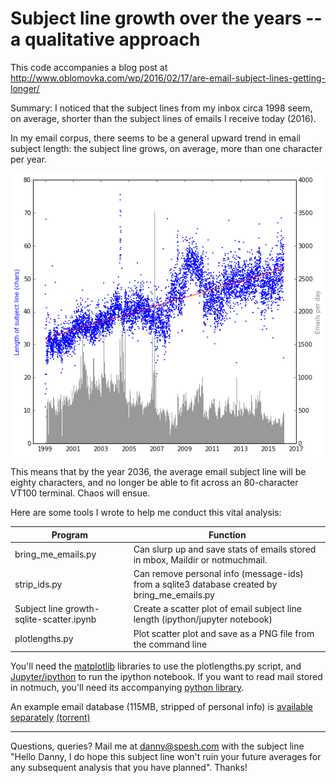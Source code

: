 
Subject line growth over the years -- a qualitative approach
============================================================

This code accompanies a blog post at <http://www.oblomovka.com/wp/2016/02/17/are-email-subject-lines-getting-longer/>

Summary:
I noticed that the subject lines from my inbox circa 1998 seem, on average,
shorter than the subject lines of emails I receive today (2016).

In my email corpus, there seems to be a general upward trend in email subject
length: the subject line grows, on average, more than one character per year.

<img src="exampleresults.png" alt="Plot showing upward trend of subject line
lengths">

This means that by the year 2036, the average email subject line will be eighty
characters, and no longer be able to fit across an 80-character VT100 terminal.
Chaos will ensue.

Here are some tools I wrote to help me conduct this vital analysis:

| Program | Function |
--- | --- |
| bring\_me\_emails.py | Can slurp up and save stats of emails stored in mbox, Maildir or notmuchmail. |
| strip_ids.py | Can remove personal info (message-ids) from a sqlite3 database created by bring_me_emails.py |
| Subject line growth-sqlite-scatter.ipynb | Create a scatter plot of email subject line length (ipython/jupyter notebook) |
| plotlengths.py | Plot scatter plot and save as a PNG file from the command line |

You'll need the [matplotlib](http://matplotlib.org/users/installing.html)
libraries to use the plotlengths.py script, and
[Jupyter/ipython](http://jupyter.readthedocs.org/en/latest/install.html) to run
the ipython notebook. If you want to read mail stored in notmuch, you'll need
its accompanying [python library](https://pypi.python.org/pypi/notmuch/).

An example email database (115MB, stripped of personal info) is [available
separately](https://archive.org/details/emailsubjectlinelengths)
[(torrent)](https://archive.org/download/emailsubjectlinelengths/emailsubjectlinelengths_archive.torrent)

----

Questions, queries? Mail me at [danny@spesh.com](mailto:danny@spesh.com) with
the subject line "Hello Danny, I do hope this subject line won't ruin your
future averages for any subsequent analysis that you have planned". Thanks!
